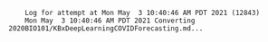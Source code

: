         Log for attempt at Mon May  3 10:40:46 AM PDT 2021 (12843)
        Mon May  3 10:40:46 AM PDT 2021 Converting 2020BIO101/KBxDeepLearningCOVIDForecasting.md...
